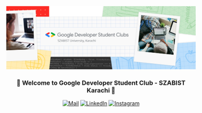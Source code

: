 <img src="https://github.com/GDSC-SZABIST-KHI/media-resources/blob/main/GDSC%20Banner.png?raw=true" >
<h3 align="center">
🎉 Welcome to Google Developer Student Club - SZABIST Karachi 🎉
</h3>
  
<div align="center">

[<img alt="Mail" width="80px" src="https://img.shields.io/badge/-Gmail-000000?logo=gmail&Color=0A66C2&style=flat-square" />](mailto:zabgdsc@gmail.com)
[<img alt="LinkedIn" width="100px" src="https://img.shields.io/badge/-LinkedIn-000000?logo=linkedin&Color=0A66C2&style=flat-square" />](https://www.linkedin.com/company/google-developers-student-club-szabist-karachi/)
[<img alt="Instagram" width="100px" src="https://img.shields.io/badge/-Instagram-000000?logo=instagram&Color=0A66C2&style=flat-square" />](https://www.instagram.com/zab_gdsc)
    
</div>
